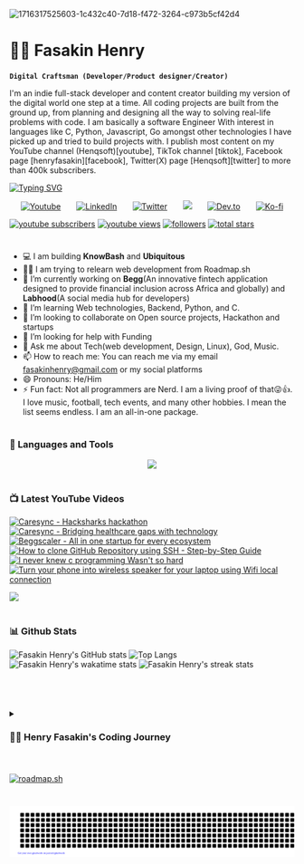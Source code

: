 ![1716317525603-1c432c40-7d18-f472-3264-c973b5cf42d4](https://github.com/fasakinhenry/fasakinhenry/assets/138019892/0ae5265d-ffe9-40e1-b5c4-7bff50638bea)
# 🏄‍♂️ Fasakin Henry


**`Digital Craftsman (Developer/Product designer/Creator)`**

I'm an indie full-stack developer and content creator building my version of the digital world one step at a time. All coding projects are built from the ground up, from planning and designing all the way to solving real-life problems with code. I am basically a software Engineer With interest in languages like C, Python, Javascript, Go amongst other technologies I have picked up and tried to build projects with. I publish most content on my YouTube channel (Henqsoft)[youtube], TikTok channel [tiktok], Facebook page [henryfasakin][facebook], Twitter(X) page [Henqsoft][twitter] to more than 400k subscribers.

[![Typing SVG](https://readme-typing-svg.demolab.com?font=Fira+Code&pause=1000&color=4997F7FF&width=435&lines=Software+Engineer+and+Product+designer;Over+3%2B+years+of+experience;Lover+of+community;Likes+good+UI+for+my+apps;Founder+of+Begg+Fintech+AS)](https://git.io/typing-svg)

<!-- The social media sections area -->

<p align="center">
  <a href="https://www.youtube.com/@henqsoft"><img width="32px" alt="Youtube" title="Youtube" src="https://i.imgur.com/qiXu7b2.png"/></a>
  &#8287;&#8287;&#8287;&#8287;&#8287;
  <a href="https://www.linkedin.com/in/fasakin-henry/"><img width="32px" alt="LinkedIn" title="LinkedIn" src="https://i.imgur.com/yRpa1dQ.png"/></a>
  &#8287;&#8287;&#8287;&#8287;&#8287;
  <a href="https://twitter.com/henqsoft"><img width="32px" alt="Twitter" title="Twitter" src="https://i.imgur.com/AixJgnm.png"/></a>
  &#8287;&#8287;&#8287;&#8287;&#8287;
  <a href="https://discordapp.com/users/1149504042922430534" alt="Discord" title="Fasakin Henry's Discord Server"><img width="32px" src="https://i.imgur.com/OViZO8J.png"/></a>
  &#8287;&#8287;&#8287;&#8287;&#8287;
  <a href="https://dev.to/fasakinhenry"><img width="32px" alt="Dev.to" title="Fasakin Henry Dev.to" src="https://i.imgur.com/mVm29vK.png"></a>
  &#8287;&#8287;&#8287;&#8287;&#8287;
  <a href="https://ko-fi.com/fasakinhenry"><img width="32px" alt="Ko-fi" title="Buy me a coffee" src="https://i.imgur.com/PpLeD3K.png"/></a>
</p>

<p align="Left">
	<a href="https://www.youtube.com/channel/UC17Ph4WVmtOTS--RgvhaQow?sub_confirmation=1">
		<img alt="youtube subscribers" title="Subscribe to my YouTube channel" src="https://custom-icon-badges.demolab.com/youtube/channel/subscribers/UC17Ph4WVmtOTS--RgvhaQow?color=%23E05D44&label=SUBSCRIBE&logo=video&logoColor=white&style=for-the-badge&labelColor=CE4630"/></a> 
	<a href="https://www.youtube.com/@henqsoft">
		<img alt="youtube views" title="YouTube views" src="https://custom-icon-badges.demolab.com/youtube/channel/views/UC17Ph4WVmtOTS--RgvhaQow?color=%23E1AD0E&logo=eye&logoColor=white&style=for-the-badge&labelColor=C79600"/></a> 
	<a href="https://github.com/fasakinhenry?tab=followers">
		<img alt="followers" title="Follow me on Github" src="https://custom-icon-badges.demolab.com/github/followers/fasakinhenry?color=236ad3&labelColor=1155ba&style=for-the-badge&logo=person-add&label=Follow&logoColor=white"/></a>
	<a href="https://github.com/fasakinhenry?tab=repositories&sort=stargazers">
		<img alt="total stars" title="Total stars on GitHub" src="https://custom-icon-badges.demolab.com/github/stars/fasakinhenry?color=55960c&style=for-the-badge&labelColor=488207&logo=star"/></a>
</p>

#

- 💻 I am building **KnowBash** and **Ubiquitous**
- 👩‍💻 I am trying to relearn web development from Roadmap.sh
- 🔭 I’m currently working on **Begg**(An innovative fintech application designed to provide financial inclusion across Africa and globally) and **Labhood**(A social media hub for developers)
- 🌱 I’m learning Web technologies, Backend, Python, and C.
- 👯 I’m looking to collaborate on Open source projects, Hackathon and startups
- 🤔 I’m looking for help with Funding
- 💬 Ask me about Tech(web development, Design, Linux), God, Music.
- 📫 How to reach me: You can reach me via my email fasakinhenry@gmail.com or my social platforms
- 😄 Pronouns: He/Him
- ⚡ Fun fact: Not all programmers are Nerd. I am a living proof of that😜👍. I love music, football, tech events, and many other hobbies. I mean the list seems endless. I am an all-in-one package.

#

### 🧰 Languages and Tools

<p align="center">
  <a href="https://skillicons.dev">
    <img src="https://skillicons.dev/icons?i=bash,c,figma,js,ts,nodejs" />
  </a>
</p>

<!--
<img align="left" alt="C" width="30px" style="padding-right:10px;" src="https://cdn.jsdelivr.net/gh/devicons/devicon/icons/c/c-original.svg"/>
<img align="left" alt="JavaScript" width="30px" style="padding-right:10px;" src="https://cdn.jsdelivr.net/gh/devicons/devicon/icons/javascript/javascript-plain.svg" />
<img align="left" alt="TypeScript" width="30px" style="padding-right:10px;" src="https://cdn.jsdelivr.net/gh/devicons/devicon/icons/typescript/typescript-plain.svg" />
<img align="left" alt="Python" width="30px" style="padding-right:10px;" src="https://cdn.jsdelivr.net/gh/devicons/devicon/icons/python/python-plain.svg" />
<img align="left" alt="React" width="30px" style="padding-right:10px;" src="https://cdn.jsdelivr.net/gh/devicons/devicon/icons/react/react-original.svg" />
<img align="left" alt="React" width="30px" style="padding-right:10px;" src="https://cdn.jsdelivr.net/gh/devicons/devicon/icons/express/express-original.svg" />
<img align="left" alt="Angular" width="30px" style="padding-right:10px;" src="https://cdn.jsdelivr.net/gh/devicons/devicon/icons/angularjs/angularjs-plain.svg" />
<img align="left" alt="Git" width="30px" style="padding-right:10px;" src="https://cdn.jsdelivr.net/gh/devicons/devicon/icons/git/git-original.svg" />
<img align="left" alt="Linux" width="30px" style="padding-right:10px;" src="https://cdn.jsdelivr.net/gh/devicons/devicon/icons/linux/linux-original.svg" />
<img align="left" alt="PHP" width="30px" style="padding-right:10px;" src="https://cdn.jsdelivr.net/gh/devicons/devicon/icons/php/php-original.svg" />
<img align="left" alt="PHP" width="30px" style="padding-right:10px;" src="https://cdn.jsdelivr.net/gh/devicons/devicon/icons/mongodb/mongodb-original.svg" />
<img align="left" alt="HTML" width="30px" style="padding-right:10px;" src="https://cdn.jsdelivr.net/gh/devicons/devicon/icons/html5/html5-plain.svg" />
<img align="left" alt="CSS" width="30px" style="padding-right:10px;" src="https://cdn.jsdelivr.net/gh/devicons/devicon/icons/css3/css3-plain.svg" />
<img align="left" alt="NodeJS" width="30px" style="padding-right:10px;" src="https://cdn.jsdelivr.net/gh/devicons/devicon/icons/nodejs/nodejs-original.svg" />
<img align="left" alt="Bash" width="30px" style="padding-right:10px;" src="https://cdn.jsdelivr.net/gh/devicons/devicon/icons/bash/bash-original.svg" />
<br />
-->

#

### 📺 Latest YouTube Videos

<!-- BEGIN YOUTUBE-CARDS -->
[![Caresync - Hacksharks hackathon](https://ytcards.demolab.com/?id=bbit5rfE0Zk&title=Caresync+-+Hacksharks+hackathon&lang=en&timestamp=1713993864&background_color=%230d1117&title_color=%23ffffff&stats_color=%23dedede&max_title_lines=1&width=250&border_radius=5 "Caresync - Hacksharks hackathon")](https://www.youtube.com/watch?v=bbit5rfE0Zk)
[![Caresync - Bridging healthcare gaps with technology](https://ytcards.demolab.com/?id=Svzr9FkTX80&title=Caresync+-+Bridging+healthcare+gaps+with+technology&lang=en&timestamp=1711904703&background_color=%230d1117&title_color=%23ffffff&stats_color=%23dedede&max_title_lines=1&width=250&border_radius=5 "Caresync - Bridging healthcare gaps with technology")](https://www.youtube.com/watch?v=Svzr9FkTX80)
[![Beggscaler - All in one startup for every ecosystem](https://ytcards.demolab.com/?id=-VtdlxUXNLY&title=Beggscaler+-+All+in+one+startup+for+every+ecosystem&lang=en&timestamp=1710696591&background_color=%230d1117&title_color=%23ffffff&stats_color=%23dedede&max_title_lines=1&width=250&border_radius=5 "Beggscaler - All in one startup for every ecosystem")](https://www.youtube.com/watch?v=-VtdlxUXNLY)
[![How to clone GitHub Repository using SSH - Step-by-Step Guide](https://ytcards.demolab.com/?id=4V9i0coIDQU&title=How+to+clone+GitHub+Repository+using+SSH+-+Step-by-Step+Guide&lang=en&timestamp=1706480867&background_color=%230d1117&title_color=%23ffffff&stats_color=%23dedede&max_title_lines=1&width=250&border_radius=5 "How to clone GitHub Repository using SSH - Step-by-Step Guide")](https://www.youtube.com/watch?v=4V9i0coIDQU)
[![I never knew c programming Wasn't so hard](https://ytcards.demolab.com/?id=ck_LtSY_1d0&title=I+never+knew+c+programming+Wasn%27t+so+hard&lang=en&timestamp=1696678803&background_color=%230d1117&title_color=%23ffffff&stats_color=%23dedede&max_title_lines=1&width=250&border_radius=5 "I never knew c programming Wasn't so hard")](https://www.youtube.com/watch?v=ck_LtSY_1d0)
[![Turn your phone into wireless speaker for your laptop using Wifi local connection](https://ytcards.demolab.com/?id=QLTYCihXwqY&title=Turn+your+phone+into+wireless+speaker+for+your+laptop+using+Wifi+local+connection&lang=en&timestamp=1696206401&background_color=%230d1117&title_color=%23ffffff&stats_color=%23dedede&max_title_lines=1&width=250&border_radius=5 "Turn your phone into wireless speaker for your laptop using Wifi local connection")](https://www.youtube.com/watch?v=QLTYCihXwqY)
<!-- END YOUTUBE-CARDS -->

[<img src="https://custom-icon-badges.demolab.com/badge/-Subscribe%20For%20More-87ff87?style=for-the-badge&logo=video&logoColor=287bff"/>](https://www.youtube.com/@henqsoft?sub_confirmation=1)

#

### 📊 Github Stats

![Fasakin Henry's GitHub stats](https://github-readme-stats.vercel.app/api?username=fasakinhenry&icon_color=87ff87&hide_border=true&text_color=87ff87&title_color=87ff87&show_icons=true&theme=transparent)
![Top Langs](https://github-readme-stats.vercel.app/api/top-langs/?username=fasakinhenry&hide_border=true&text_color=87ff87&title_color=87ff87&layout=compact&theme=transparent)
![Fasakin Henry's wakatime stats](https://github-readme-stats.vercel.app/api/wakatime?username=henqsoft&text_color=87ff87&title_color=87ff87&hide_border=true&layout=compact&theme=transparent)
![Fasakin Henry's streak stats](https://github-readme-streak-stats.herokuapp.com/?user=fasakinhenry&stroke=87ff87&ring=87ff87&fire=87ff87&currStreakNum=87ff87&currStreakLabel=87ff87&sideNums=87ff87&sideLabels=87ff87&dates=87ff87&hide_border=true&theme=transparent)

<br/>

#

<details>
 <summary><h3>👨‍💻 Henry Fasakin's Coding Journey</h3></summary>
   I started coding in the late 2018 when I recently finished my primary education after watching a Tv program that involved kids coding and that got me fascinated enough to start. I got some preliminary skills in Excel and VBA, coreldraw usage(Basically desktop publishing) before moving on to higher languages like C# and eventually web development technologies. I built a school management system with Excel and VBA and since then I have never looked back. I strive to be the best at everything I find myself doing and that propelled me to pick up other courses along my development Journey(including ALX software Engineering and Product design). I have also built a lot of websites and apps, games and softwares. I hope to become better and finally get to run my own App development agency or run a company. I noticed that I am also more of an Indie hacker which benefitted me by increasing the pace of my development chain. Till date, I still like building and shipping products.🚀🔥💖
d
[website]: http://henqsoft.xyz
[youtube]: https://youtube.com/henqsoft
[facebook]: https://facebook.com/henry.fasakin.7
[tiktok]: https://tiktok.com/@henqsoft
[twitter]: https://facebook.com/henry.fasakin.7
</details>

#

[![roadmap.sh](https://roadmap.sh/card/wide/6661b684b998f3b3c7eb6531?variant=dark)](https://roadmap.sh/u/henqsoft)

#

[![Henry fasakin's gitartwork](gitartwork.svg)](https://github.com/fasakinhenry)
